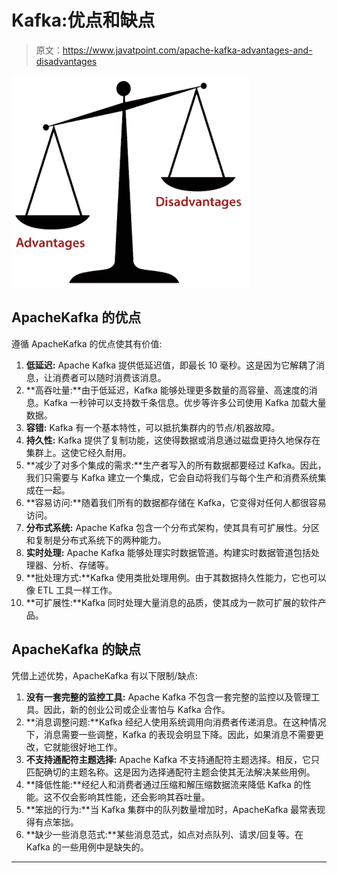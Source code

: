 # Kafka:优点和缺点

> 原文：<https://www.javatpoint.com/apache-kafka-advantages-and-disadvantages>

![Kafka Advantages and Disadvantages](img/9ff1c238ad8710abc2d682b5ff60f6fc.png)

## ApacheKafka 的优点

遵循 ApacheKafka 的优点使其有价值:

1.  **低延迟:** Apache Kafka 提供低延迟值，即最长 10 毫秒。这是因为它解耦了消息，让消费者可以随时消费该消息。
2.  **高吞吐量:**由于低延迟，Kafka 能够处理更多数量的高容量、高速度的消息。Kafka 一秒钟可以支持数千条信息。优步等许多公司使用 Kafka 加载大量数据。
3.  **容错:** Kafka 有一个基本特性，可以抵抗集群内的节点/机器故障。
4.  **持久性:** Kafka 提供了复制功能，这使得数据或消息通过磁盘更持久地保存在集群上。这使它经久耐用。
5.  **减少了对多个集成的需求:**生产者写入的所有数据都要经过 Kafka。因此，我们只需要与 Kafka 建立一个集成，它会自动将我们与每个生产和消费系统集成在一起。
6.  **容易访问:**随着我们所有的数据都存储在 Kafka，它变得对任何人都很容易访问。
7.  **分布式系统:** Apache Kafka 包含一个分布式架构，使其具有可扩展性。分区和复制是分布式系统下的两种能力。
8.  **实时处理:** Apache Kafka 能够处理实时数据管道。构建实时数据管道包括处理器、分析、存储等。
9.  **批处理方式:**Kafka 使用类批处理用例。由于其数据持久性能力，它也可以像 ETL 工具一样工作。
10.  **可扩展性:**Kafka 同时处理大量消息的品质，使其成为一款可扩展的软件产品。

## ApacheKafka 的缺点

凭借上述优势，ApacheKafka 有以下限制/缺点:

1.  **没有一套完整的监控工具:** Apache Kafka 不包含一套完整的监控以及管理工具。因此，新的创业公司或企业害怕与 Kafka 合作。
2.  **消息调整问题:**Kafka 经纪人使用系统调用向消费者传递消息。在这种情况下，消息需要一些调整，Kafka 的表现会明显下降。因此，如果消息不需要更改，它就能很好地工作。
3.  **不支持通配符主题选择:** Apache Kafka 不支持通配符主题选择。相反，它只匹配确切的主题名称。这是因为选择通配符主题会使其无法解决某些用例。
4.  **降低性能:**经纪人和消费者通过压缩和解压缩数据流来降低 Kafka 的性能。这不仅会影响其性能，还会影响其吞吐量。
5.  **笨拙的行为:**当 Kafka 集群中的队列数量增加时，ApacheKafka 最常表现得有点笨拙。
6.  **缺少一些消息范式:**某些消息范式，如点对点队列、请求/回复等。在 Kafka 的一些用例中是缺失的。

* * *